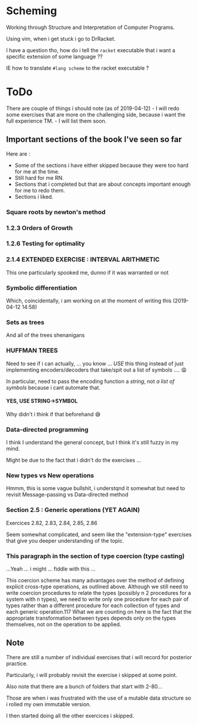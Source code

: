 # Scheming

Working through Structure and Interpretation of Computer Programs.

Using vim, when i get stuck i go to DrRacket.

I have a question tho, how do i tell the `racket` executable that i want a specific extension of some language ??

IE how to translate `#lang scheme` to the racket executable ?

# ToDo #

There are couple of things i should note (as of 2019-04-12)
    - I will redo some exercises that are more on the challenging side, because i want the full experience TM.
    - I will list them soon.

## Important sections of the book I've seen so far ##

Here are :
- Some of the sections i have either skipped because they were too hard for me at the time.
- Still hard for me RN.
- Sections that i completed but that are about concepts important enough for me to redo them.
- Sections i liked.

### Square roots by newton's method ###

### 1.2.3 Orders of Growth ###

### 1.2.6 Testing for optimality ###

### 2.1.4 EXTENDED EXERCISE : INTERVAL ARITHMETIC ###
 This one particularly spooked me, dunno if it was warranted or not

### Symbolic differentiation ###
Which, coincidentally, i am working on at the moment of writing this (2019-04-12 14:58)
### Sets as trees ###
And all of the trees shenanigans
### HUFFMAN TREES ###
Need to see if i can actually, ... you know ... *USE* this thing instead of just implementing encoders/decoders that take/spit out a list of symbols .... :weary:

In particular, need to pass the encoding function a *string*, not *a list of symbols* because i cant automate that.
#### YES, USE STRING->SYMBOL ####
Why didn't i think if that beforehand :sweat_smile:

### Data-directed programming ###
I think I understand the general concept, but I think it's still fuzzy in my mind.

Might be due to the fact that i didn't do the exercises ...

### New types vs New operations ###
Hmmm, this is some vague bullshit, i understqnd it somewhat but need
to revisit
Message-passing vs Data-directed method

### Section 2.5 : Generic operations (YET AGAIN) ###

Exercices 2.82, 2.83, 2.84, 2.85, 2.86

Seem somewhat complicated, and seem like the "extension-type" exercises that give you deeper understanding of the topic. 

### This paragraph in the section of type coercion (type casting) ###
...Yeah ... i might ... fiddle with this ...

This coercion scheme has many advantages over the method of defining explicit cross-type operations, as outlined above. Although we still need to write coercion procedures to relate the types (possibly n 2 procedures for a system with n types), we need to write only one procedure for each pair of types rather than a different procedure for each collection of types and each generic operation.117 What we are counting on here is the fact that the appropriate transformation between types depends only on the types themselves, not on the operation to be applied. 
## Note ##

There are still a number of individual exercises that i will record for posterior practice.

Particularly, i will probably revisit the exercise i skipped at some point.

Also note that there are a bunch of folders that start with 2-80...

Those are when i was frustrated with the use of a mutable data structure so i rolled my own immutable version.

I then started doing all the other exercices i skipped.

